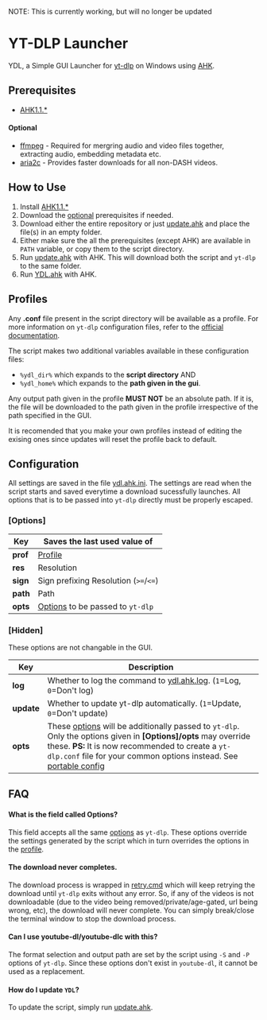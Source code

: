 NOTE: This is currently working, but will no longer be updated

# YT-DLP Launcher

YDL, a Simple GUI Launcher for [yt-dlp](https://github.com/yt-dlp/yt-dlp) on Windows using [AHK](https://www.autohotkey.com).

## Prerequisites

* [AHK1.1.\*](https://www.autohotkey.com/download)

#### Optional
* [ffmpeg](https://www.gyan.dev/ffmpeg/builds) - Required for mergring audio and video files together, extracting audio, embedding metadata etc.
* [aria2c](https://github.com/aria2/aria2/releases) - Provides faster downloads for all non-DASH videos.

## How to Use

1. Install [AHK1.1.\*](https://www.autohotkey.com/download)
1. Download the [optional](#optional) prerequisites if needed.
1. Download either the entire repository or just [update.ahk](update.ahk) and place the file(s) in an empty folder.
1. Either make sure the all the prerequisites (except AHK) are available in `PATH` variable, or copy them to the script directory.
1. Run [update.ahk](update.ahk) with AHK. This will download both the script and `yt-dlp` to the same folder.
1. Run [YDL.ahk](ydl.ahk) with AHK.

## Profiles

Any **.conf** file present in the script directory will be available as a profile. For more information on `yt-dlp` configuration files, refer to the [official documentation](https://github.com/yt-dlp/yt-dlp#configuration). 

The script makes two additional variables available in these configuration files:
* `%ydl_dir%` which expands to the **script directory** AND
* `%ydl_home%` which expands to the **path given in the gui**.

Any output path given in the profile **MUST NOT** be an absolute path. If it is, the file will be downloaded to the path given in the profile irrespective of the path specified in the GUI.

It is recomended that you make your own profiles instead of editing the exising ones since updates will reset the profile back to default. <!--(This issue will be fixed in a later version)-->

## Configuration

All settings are saved in the file [ydl.ahk.ini](ydl.ahk.ini). The settings are read when the script starts and saved everytime a download sucessfully launches. All options that is to be passed into `yt-dlp` directly must be properly escaped.

### \[Options\]

Key | Saves the last used value of
------------ | -------------
**prof**|[Profile](#profiles)
**res**|Resolution
**sign**|Sign prefixing Resolution (`>=`/`<=`)
**path**|Path
**opts**|[Options](https://github.com/yt-dlp/yt-dlp#options) to be passed to `yt-dlp`


### \[Hidden\]

These options are not changable in the GUI.

Key | Description
------------ | -------------
**log**| Whether to log the command to [ydl.ahk.log](ydl.ahk.log). (`1`=Log, `0`=Don't log)
**update**| Whether to update yt-dlp automatically. (`1`=Update, `0`=Don't update)
**opts**| These [options](https://github.com/yt-dlp/yt-dlp#options) will be additionally passed to `yt-dlp`. Only the options given in **\[Options\]/opts** may override these. **PS:** It is now recommended to create a `yt-dlp.conf` file for your common options instead. See [portable config](https://github.com/yt-dlp/yt-dlp#configuration)

## FAQ

#### What is the field called Options?

This field accepts all the same [options](https://github.com/yt-dlp/yt-dlp#options) as `yt-dlp`. These options override the settings generated by the script which in turn overrides the options in the [profile](#profiles).

#### The download never completes.

The download process is wrapped in [retry.cmd](retry.cmd) which will keep retrying the download until `yt-dlp` exits without any error. So, if any of the videos is not downloadable (due to the video being removed/private/age-gated, url being wrong, etc), the download will never complete. You can simply break/close the terminal window to stop the download process.

#### Can I use youtube-dl/youtube-dlc with this?

The format selection and output path are set by the script using `-S` and `-P` options of `yt-dlp`. Since these options don't exist in `youtube-dl`, it cannot be used as a replacement.

#### How do I update `YDL`?

To update the script, simply run [update.ahk](update.ahk).
